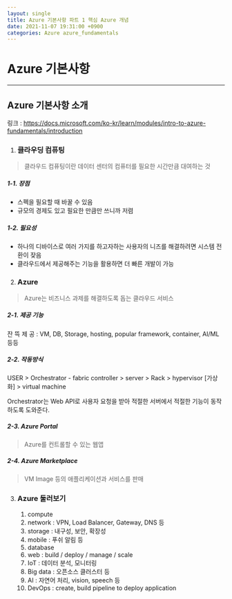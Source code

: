 ```yaml
---
layout: single
title: Azure 기본사항 파트 1 핵심 Azure 개념
date: 2021-11-07 19:31:00 +0900
categories: Azure azure_fundamentals
---
```


# Azure 기본사항

---

## Azure 기본사항 소개

링크 : https://docs.microsoft.com/ko-kr/learn/modules/intro-to-azure-fundamentals/introduction

1. ### 클라우딩 컴퓨팅

> 클라우드 컴퓨팅이란 데이터 센터의 컴퓨터를 필요한 시간만큼 대여하는 것

##### 1-1. 장점

- 스펙을 필요할 때 바꿀 수 있음
- 규모의 경제도 있고 필요한 만큼만 쓰니까 저렴

##### 1-2. 필요성

- 하나의 디바이스로 여러 가지를 하고자하는 사용자의 니즈를 해결하려면 시스템 전환이 잦음
- 클라우드에서 제공해주는 기능을 활용하면 더 빠른 개발이 가능

2. ### Azure

> Azure는 비즈니스 과제를 해결하도록 돕는 클라우드 서비스

##### 2-1. 제공 기능

잔 뜩 제 공 : VM, DB, Storage, hosting, popular framework, container, AI/ML 등등

##### 2-2. 작동방식

USER > Orchestrator - fabric controller > server > Rack > hypervisor [가상화] > virtual machine

Orchestrator는 Web API로 사용자 요청을 받아 적절한 서버에서 적절한 기능이 동작하도록 도와준다.

##### 2-3. Azure Portal

> Azure를 컨트롤할 수 있는 웹앱

##### 2-4. Azure Marketplace

> VM Image 등의 애플리케이션과 서비스를 판매

3. ### Azure 둘러보기

	1. compute
	1. network : VPN, Load Balancer, Gateway, DNS 등 
	1. storage : 내구성, 보안, 확장성
	1. mobile : 푸쉬 알림 등
	1. database
	1. web : build / deploy / manage / scale
	1. IoT : 데이터 분석, 모니터링
	1. Big data : 오픈소스 클러스터 등
	1. AI : 자연어 처리, vision, speech 등
	1. DevOps : create, build pipeline to deploy application


